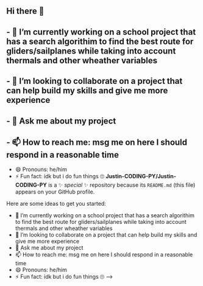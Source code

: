 ## Hi there 👋
## - 🔭 I’m currently working on a school project that has a search algorithim to find the best route for gliders/sailplanes while taking into account thermals and other wheather variables
## - 👯 I’m looking to collaborate on a project that can help build my skills and give me more experience
## - 💬 Ask me about my project
## - 📫 How to reach me: msg me on here I should respond in a reasonable time
- 😄 Pronouns: he/him
- ⚡ Fun fact: idk but i do fun things 🙄
**Justin-CODING-PY/Justin-CODING-PY** is a ✨ _special_ ✨ repository because its `README.md` (this file) appears on your GitHub profile.

Here are some ideas to get you started:

- 🔭 I’m currently working on a school project that has a search algorithim to find the best route for gliders/sailplanes while taking into account thermals and other wheather variables
- 👯 I’m looking to collaborate on a project that can help build my skills and give me more experience
- 💬 Ask me about my project
- 📫 How to reach me: msg me on here I should respond in a reasonable time
- 😄 Pronouns: he/him
- ⚡ Fun fact: idk but i do fun things 🙄
-->
